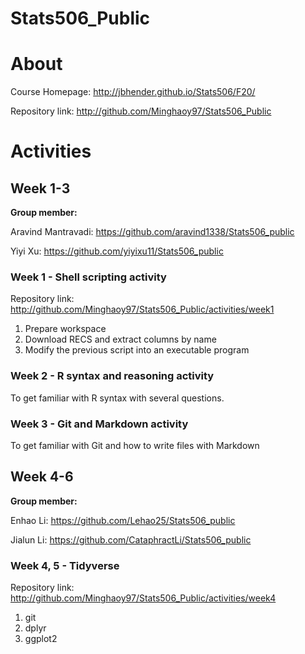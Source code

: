 # Stats506_Public

# About

Course Homepage: http://jbhender.github.io/Stats506/F20/

Repository link: http://github.com/Minghaoy97/Stats506_Public

# Activities

## Week 1-3

**Group member:**

Aravind Mantravadi: https://github.com/aravind1338/Stats506_public

Yiyi Xu: https://github.com/yiyixu11/Stats506_public

### Week 1 - Shell scripting activity

Repository link: http://github.com/Minghaoy97/Stats506_Public/activities/week1
1. Prepare workspace
2. Download RECS and extract columns by name
3. Modify the previous script into an executable program

### Week 2 - R syntax and reasoning activity

To get familiar with R syntax with several questions.

### Week 3 - Git and Markdown activity

To get familiar with Git and how to write files with Markdown

## Week 4-6

**Group member:**

Enhao Li: https://github.com/Lehao25/Stats506_public

Jialun Li: https://github.com/CataphractLi/Stats506_public

### Week 4, 5 - Tidyverse

Repository link: http://github.com/Minghaoy97/Stats506_Public/activities/week4

1. git
2. dplyr
3. ggplot2
